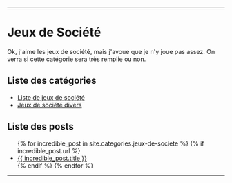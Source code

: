 
---
# Jeux de Société
Ok, j'aime les jeux de société, mais j'avoue que je n'y joue pas assez.
On verra si cette catégorie sera très remplie ou non.

## Liste des catégories
- [Liste de jeux de société](categories/liste_jeux_societe.md)
- [Jeux de société divers](categories/jeux_societe_divers.md)

## Liste des posts
<ul>
  {% for incredible_post in site.categories.jeux-de-societe %}
    {% if incredible_post.url %}
        <li><a href="{{ site.baseurl }}/{{ incredible_post.url }}">{{ incredible_post.title }}</a></li>
    {% endif %}
  {% endfor %}
</ul>

--- 